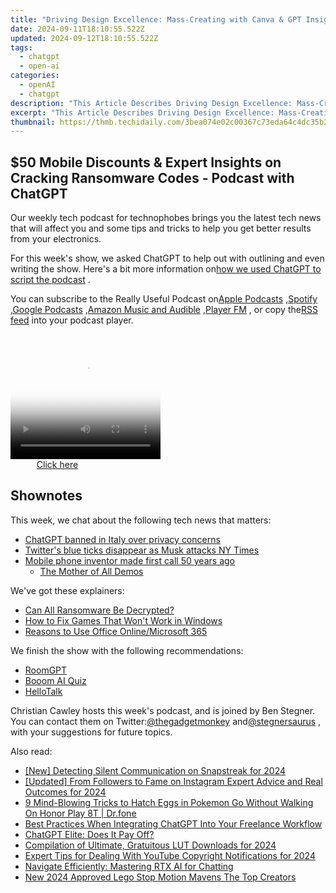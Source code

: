 ```yaml
---
title: "Driving Design Excellence: Mass-Creating with Canva & GPT Insights"
date: 2024-09-11T18:10:55.522Z
updated: 2024-09-12T18:10:55.522Z
tags:
  - chatgpt
  - open-ai
categories:
  - openAI
  - chatgpt
description: "This Article Describes Driving Design Excellence: Mass-Creating with Canva & GPT Insights"
excerpt: "This Article Describes Driving Design Excellence: Mass-Creating with Canva & GPT Insights"
thumbnail: https://thmb.techidaily.com/3bea074e02c00367c73eda64c4dc35b2b7531a1754ee9632a9d2f7f9073f37e2.jpg
---
```


## $50 Mobile Discounts & Expert Insights on Cracking Ransomware Codes - Podcast with ChatGPT

 Our weekly tech podcast for technophobes brings you the latest tech news that will affect you and some tips and tricks to help you get better results from your electronics.

 For this week's show, we asked ChatGPT to help out with outlining and even writing the show. Here's a bit more information on[how we used ChatGPT to script the podcast](https://www.makeuseof.com/i-used-chatgpt-to-script-a-podcast-heres-what-happened/) .

 You can subscribe to the Really Useful Podcast on[Apple Podcasts](https://podcasts.apple.com/gb/podcast/the-really-useful-podcast/id1437847131?mt=2) ,[Spotify](https://open.spotify.com/show/283gDxLd6OTNEpRq6tN7ha) ,[Google Podcasts](https://www.google.com/podcasts?feed=aHR0cHM6Ly9hbmNob3IuZm0vcy8zMWJlNDcwL3BvZGNhc3QvcnNz) ,[Amazon Music and Audible](https://music.amazon.co.uk/podcasts/20ab73d4-5da2-46c7-a17f-dc6eb39bdb48/The-Really-Useful-Podcast) ,[Player FM](https://player.fm/series/the-really-useful-podcast-2491856) , or copy the[RSS feed](https://feeds.transistor.fm/the-really-useful-podcast) into your podcast player.

<!-- affiliate ads begin -->
<span id="1304647">
					<video width="240" height="200" style="cursor:pointer"
           poster="//a.impactradius-go.com/display-clicktoplayimage/1304647.png"
           onclick="if(!this.playClicked){this.play();this.setAttribute('controls',true);this.playClicked=true;}">
	   <source src="//a.impactradius-go.com/display-ad/15852-1304647">
	   <img src="//a.impactradius-go.com/display-clicktoplayimage/1304647.png" style="border: none; height: 100%; width: 100%; object-fit: contain">
	</video>
	<div style="width:150px;text-align:center"><a href="javascript:window.open(decodeURIComponent('https%3A%2F%2Fthefitville.pxf.io%2Fc%2F5597632%2F1304647%2F15852'), '_blank');void(0);">Click here</a></div>
</span>
<img height="0" width="0" src="https://imp.pxf.io/i/5597632/1304647/15852" style="position:absolute;visibility:hidden;" border="0" />
<!-- affiliate ads end -->

## Shownotes

This week, we chat about the following tech news that matters:

* [ChatGPT banned in Italy over privacy concerns](https://www.bbc.co.uk/news/technology-65139406)
* [Twitter's blue ticks disappear as Musk attacks NY Times](https://www.bbc.co.uk/news/technology-65156216)
* [Mobile phone inventor made first call 50 years ago](https://www.bbc.co.uk/news/technology-65112048)  
  * [The Mother of All Demos](https://www.youtube.com/watch?v=B6rKUf9DWRI)

We've got these explainers:

* [Can All Ransomware Be Decrypted?](https://www.makeuseof.com/can-all-ransomware-be-decrypted/)
* [How to Fix Games That Won't Work in Windows](https://www.makeuseof.com/fix-games-not-working-windows/)
* [Reasons to Use Office Online/Microsoft 365](https://www.makeuseof.com/tag/dont-pay-word-5-reasons-use-office-online/)

We finish the show with the following recommendations:

* [RoomGPT](http://https://www.roomgpt.io/)
* [Booom AI Quiz](https://booom.ai/)
* [HelloTalk](https://www.hellotalk.com/?lang=en)

 Christian Cawley hosts this week's podcast, and is joined by Ben Stegner. You can contact them on Twitter:[@thegadgetmonkey](https://twitter.com/thegadgetmonkey) and[@stegnersaurus](https://twitter.com/stegnersaurus) , with your suggestions for future topics.

<ins class="adsbygoogle"
     style="display:block"
     data-ad-format="autorelaxed"
     data-ad-client="ca-pub-7571918770474297"
     data-ad-slot="1223367746"></ins>

<ins class="adsbygoogle"
     style="display:block"
     data-ad-client="ca-pub-7571918770474297"
     data-ad-slot="8358498916"
     data-ad-format="auto"
     data-full-width-responsive="true"></ins>

<span class="atpl-alsoreadstyle">Also read:</span>
<div><ul>
<li><a href="https://snapchat-videos.techidaily.com/new-detecting-silent-communication-on-snapstreak-for-2024/"><u>[New] Detecting Silent Communication on Snapstreak for 2024</u></a></li>
<li><a href="https://instagram-videos.techidaily.com/updated-from-followers-to-fame-on-instagram-expert-advice-and-real-outcomes-for-2024/"><u>[Updated] From Followers to Fame on Instagram Expert Advice and Real Outcomes for 2024</u></a></li>
<li><a href="https://pokemon-go-android.techidaily.com/9-mind-blowing-tricks-to-hatch-eggs-in-pokemon-go-without-walking-on-honor-play-8t-drfone-by-drfone-virtual-android/"><u>9 Mind-Blowing Tricks to Hatch Eggs in Pokemon Go Without Walking On Honor Play 8T | Dr.fone</u></a></li>
<li><a href="https://tech-hub.techidaily.com/best-practices-when-integrating-chatgpt-into-your-freelance-workflow/"><u>Best Practices When Integrating ChatGPT Into Your Freelance Workflow</u></a></li>
<li><a href="https://tech-hub.techidaily.com/chatgpt-elite-does-it-pay-off/"><u>ChatGPT Elite: Does It Pay Off?</u></a></li>
<li><a href="https://fox-cloud.techidaily.com/compilation-of-ultimate-gratuitous-lut-downloads-for-2024/"><u>Compilation of Ultimate, Gratuitous LUT Downloads for 2024</u></a></li>
<li><a href="https://youtube-webster.techidaily.com/t-tips-for-dealing-with-youtube-copyright-notifications-for-2024/"><u>Expert Tips for Dealing With YouTube Copyright Notifications for 2024</u></a></li>
<li><a href="https://tech-hub.techidaily.com/navigate-efficiently-mastering-rtx-ai-for-chatting/"><u>Navigate Efficiently: Mastering RTX AI for Chatting</u></a></li>
<li><a href="https://ai-video-tools.techidaily.com/new-2024-approved-lego-stop-motion-mavens-the-top-creators/"><u>New 2024 Approved Lego Stop Motion Mavens The Top Creators</u></a></li>
</ul></div>

